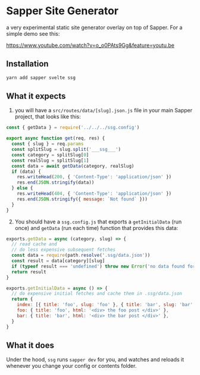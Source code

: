 # Sapper Site Generator

a very experimental static site generator overlay on top of Sapper. For a simple demo see this:

https://www.youtube.com/watch?v=o_o0PAts9Gg&feature=youtu.be

## Installation

```bash
yarn add sapper svelte ssg
```

## What it expects

1. you will have a `src/routes/data/[slug].json.js` file in your main Sapper project, that looks like this:

```js
const { getData } = require('../../../ssg.config')

export async function get(req, res) {
  const { slug } = req.params
  const splitSlug = slug.split('___ssg___')
  const category = splitSlug[0]
  const realSlug = splitSlug[1]
  const data = await getData(category, realSlug)
  if (data) {
    res.writeHead(200, { 'Content-Type': 'application/json' })
    res.end(JSON.stringify(data))
  } else {
    res.writeHead(404, { 'Content-Type': 'application/json' })
    res.end(JSON.stringify({ message: `Not found` }))
  }
}
```

2. You should have a `ssg.config.js` that exports a `getInitialData` (run once) and `getData` (run each time) function that provides this data:

```js
exports.getData = async (category, slug) => {
  // read cache and 
  // do less expensive subsequent fetches
  const data = require(path.resolve('.ssg/data.json'))
  const result = data[category][slug]
  if (typeof result === 'undefined') throw new Error('no data found for ' + slug)
  return result
}

exports.getInitialData = async () => {
  // do expensive initial fetches and cache them in .ssg/data.json
  return {
    index: [{ title: 'foo', slug: 'foo' }, { title: 'bar', slug: 'bar' }],
    foo: { title: 'foo', html: '<div> the foo post </div>' },
    bar: { title: 'bar', html: '<div> the bar post </div>' },
  }
}
```

## What it does

Under the hood, `ssg` runs `sapper dev` for you, and watches and reloads it whenever you change your config or contents folder.
